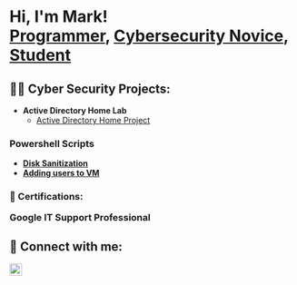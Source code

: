 <h1>Hi, I'm Mark! <br/><a href="https://github.com/MLake11">Programmer</a>, <a href="https://www.linkedin.com/in/mark-lakhram-840494227/">Cybersecurity Novice</a>, <a href="https://www.youtube.com/c/joshmadakor">Student</a></h1>

<h2>👨‍💻 Cyber Security Projects:</h2>

- <b>Active Directory Home Lab</b>
  - [Active Directory Home Project](https://github.com/joshmadakor1/Algorithms-Practice)
  
  
<h3> Powershell Scripts</h3>
  
- <b> [Disk Sanitization](https://github.com/MLake11/Disk-Sanitization)
- <b> [Adding users to VM](https://github.com/MLake11/Create-Users-Powershell-Script/blob/main/README.md)

<h3> <b>📃 Certifications:</b>
   
   
Google IT Support Professional


<h2> 🤳 Connect with me:</h2>



[<img align="left" alt="JoshMadakor | LinkedIn" width="22px" src="https://cdn.jsdelivr.net/npm/simple-icons@v3/icons/linkedin.svg" />][linkedin]


[twitter]: https://twitter.com/joshmadakor
[youtube]: https://www.youtube.com/c/joshmadakor
[instagram]: https://www.instagram.com/joshmadakor/
[linkedin]: https://linkedin.com/in/joshmadakor

<!--
**joshmadakor1/joshmadakor1** is a ✨ _special_ ✨ repository because its `README.md` (this file) appears on your GitHub profile.

Here are some ideas to get you started:

- 🔭 I’m currently working on ...
- 🌱 I’m currently learning ...
- 👯 I’m looking to collaborate on ...
- 🤔 I’m looking for help with ...
- 💬 Ask me about ...
- 📫 How to reach me: ...
- 😄 Pronouns: ...
- ⚡ Fun fact: ...
-->

